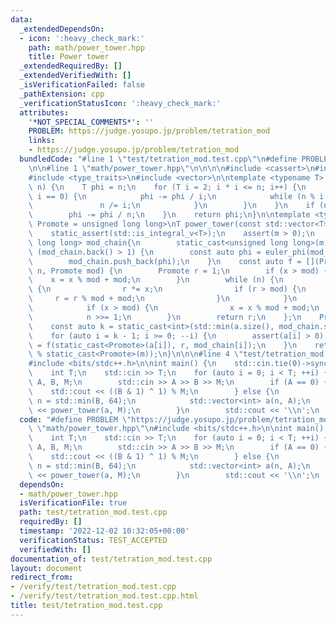 ```yaml
---
data:
  _extendedDependsOn:
  - icon: ':heavy_check_mark:'
    path: math/power_tower.hpp
    title: Power tower
  _extendedRequiredBy: []
  _extendedVerifiedWith: []
  _isVerificationFailed: false
  _pathExtension: cpp
  _verificationStatusIcon: ':heavy_check_mark:'
  attributes:
    '*NOT_SPECIAL_COMMENTS*': ''
    PROBLEM: https://judge.yosupo.jp/problem/tetration_mod
    links:
    - https://judge.yosupo.jp/problem/tetration_mod
  bundledCode: "#line 1 \"test/tetration_mod.test.cpp\"\n#define PROBLEM \"https://judge.yosupo.jp/problem/tetration_mod\"\
    \n\n#line 1 \"math/power_tower.hpp\"\n\n\n\n#include <cassert>\n#include <limits>\n\
    #include <type_traits>\n#include <vector>\n\ntemplate <typename T> T euler_phi(T\
    \ n) {\n    T phi = n;\n    for (T i = 2; i * i <= n; i++) {\n        if (n %\
    \ i == 0) {\n            phi -= phi / i;\n            while (n % i == 0) {\n \
    \               n /= i;\n            }\n        }\n    }\n    if (n != 1) {\n\
    \        phi -= phi / n;\n    }\n    return phi;\n}\n\ntemplate <typename T, typename\
    \ Promote = unsigned long long>\nT power_tower(const std::vector<T> &a, T m) {\n\
    \    static_assert(std::is_integral_v<T>);\n    assert(m > 0);\n    std::vector<unsigned\
    \ long long> mod_chain{\n        static_cast<unsigned long long>(m)};\n    while\
    \ (mod_chain.back() > 1) {\n        const auto phi = euler_phi(mod_chain.back());\n\
    \        mod_chain.push_back(phi);\n    }\n    const auto f = [](Promote x, Promote\
    \ n, Promote mod) {\n        Promote r = 1;\n        if (x > mod) {\n        \
    \    x = x % mod + mod;\n        }\n        while (n) {\n            if (n & 1)\
    \ {\n                r *= x;\n                if (r > mod) {\n               \
    \     r = r % mod + mod;\n                }\n            }\n            x *= x;\n\
    \            if (x > mod) {\n                x = x % mod + mod;\n            }\n\
    \            n >>= 1;\n        }\n        return r;\n    };\n    Promote r = 1;\n\
    \    const auto k = static_cast<int>(std::min(a.size(), mod_chain.size()));\n\
    \    for (auto i = k - 1; i >= 0; --i) {\n        assert(a[i] > 0);\n        r\
    \ = f(static_cast<Promote>(a[i]), r, mod_chain[i]);\n    }\n    return static_cast<T>(r\
    \ % static_cast<Promote>(m));\n}\n\n\n#line 4 \"test/tetration_mod.test.cpp\"\n\
    #include <bits/stdc++.h>\n\nint main() {\n    std::cin.tie(0)->sync_with_stdio(0);\n\
    \    int T;\n    std::cin >> T;\n    for (auto i = 0; i < T; ++i) {\n        int\
    \ A, B, M;\n        std::cin >> A >> B >> M;\n        if (A == 0) {\n        \
    \    std::cout << ((B & 1) ^ 1) % M;\n        } else {\n            const auto\
    \ n = std::min(B, 64);\n            std::vector<int> a(n, A);\n            std::cout\
    \ << power_tower(a, M);\n        }\n        std::cout << '\\n';\n    }\n}\n"
  code: "#define PROBLEM \"https://judge.yosupo.jp/problem/tetration_mod\"\n\n#include\
    \ \"math/power_tower.hpp\"\n#include <bits/stdc++.h>\n\nint main() {\n    std::cin.tie(0)->sync_with_stdio(0);\n\
    \    int T;\n    std::cin >> T;\n    for (auto i = 0; i < T; ++i) {\n        int\
    \ A, B, M;\n        std::cin >> A >> B >> M;\n        if (A == 0) {\n        \
    \    std::cout << ((B & 1) ^ 1) % M;\n        } else {\n            const auto\
    \ n = std::min(B, 64);\n            std::vector<int> a(n, A);\n            std::cout\
    \ << power_tower(a, M);\n        }\n        std::cout << '\\n';\n    }\n}\n"
  dependsOn:
  - math/power_tower.hpp
  isVerificationFile: true
  path: test/tetration_mod.test.cpp
  requiredBy: []
  timestamp: '2022-12-02 10:32:05+00:00'
  verificationStatus: TEST_ACCEPTED
  verifiedWith: []
documentation_of: test/tetration_mod.test.cpp
layout: document
redirect_from:
- /verify/test/tetration_mod.test.cpp
- /verify/test/tetration_mod.test.cpp.html
title: test/tetration_mod.test.cpp
---
```

